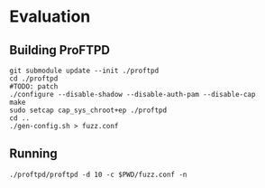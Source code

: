 # Evaluation

## Building ProFTPD
```
git submodule update --init ./proftpd
cd ./proftpd
#TODO: patch
./configure --disable-shadow --disable-auth-pam --disable-cap
make
sudo setcap cap_sys_chroot+ep ./proftpd
cd ..
./gen-config.sh > fuzz.conf
```

## Running
```
./proftpd/proftpd -d 10 -c $PWD/fuzz.conf -n
```
